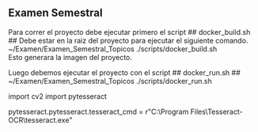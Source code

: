 ## Examen Semestral ##
Para correr el proyecto debe ejecutar primero el script ## docker_build.sh ## 
Debe estar en la raiz del proyecto para ejecutar el siguiente comando.
~/Examen/Examen_Semestral_Topicos ./scripts/docker_build.sh  
Esto generara la imagen del proyecto.

Luego debemos ejecutar el proyecto con el script ## docker_run.sh ##
~/Examen/Examen_Semestral_Topicos ./scripts/docker_run.sh

import cv2
import pytesseract

pytesseract.pytesseract.tesseract_cmd = r"C:\Program Files\Tesseract-OCR\tesseract.exe"

